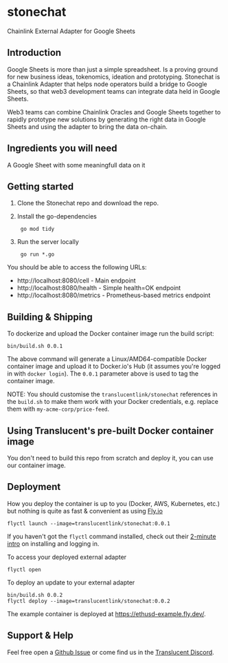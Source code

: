 # stonechat
Chainlink External Adapter for Google Sheets

## Introduction

Google Sheets is more than just a simple spreadsheet. Is a proving ground for new business ideas, tokenomics, ideation and prototyping.
Stonechat is a Chainlink Adapter that helps node operators build a bridge to Google Sheets, so that web3 development teams can integrate data held in Google Sheets.

Web3 teams can combine Chainlink Oracles and Google Sheets together to rapidly prototype new solutions by generating the right data in Google Sheets and using the adapter to bring the data on-chain.

## Ingredients you will need

A Google Sheet with some meaningfull data on it


## Getting started

1. Clone the Stonechat repo and download the repo.
2. Install the go-dependencies

        go mod tidy

3. Run the server locally

        go run *.go

You should be able to access the following URLs:
- http://localhost:8080/cell - Main endpoint
- http://localhost:8080/health - Simple health=OK endpoint
- http://localhost:8080/metrics - Prometheus-based metrics endpoint

## Building & Shipping

To dockerize and upload the Docker container image run the build script:

    bin/build.sh 0.0.1

The above command will generate a Linux/AMD64-compatible Docker container image and upload it to Docker.io's Hub (it assumes you're logged in with `docker login`). The `0.0.1` parameter above is used to tag the container image.

NOTE: You should customise the `translucentlink/stonechat` references in the `build.sh` to make them work with your Docker credentials, e.g. replace them with `my-acme-corp/price-feed`.


## Using Translucent's pre-built Docker container image

You don't need to build this repo from scratch and deploy it, you can use our container image.

## Deployment

How you deploy the container is up to you (Docker, AWS, Kubernetes, etc.) but nothing is quite as fast & convenient as using [Fly.io](https://fly.io/)

    flyctl launch --image=translucentlink/stonechat:0.0.1

If you haven't got the `flyctl` command installed, check out their [2-minute intro](https://fly.io/docs/getting-started/installing-flyctl/) on installing and logging in.

To access your deployed external adapter

    flyctl open

To deploy an update to your external adapter

    bin/build.sh 0.0.2
    flyctl deploy --image=translucentlink/stonechat:0.0.2

The example container is deployed at https://ethusd-example.fly.dev/.

## Support & Help

Feel free open a [Github Issue](https://github.com/translucent-link/stonechat/issues) or come find us in the [Translucent Discord](https://discord.gg/RgxXeGuz).

